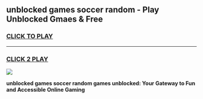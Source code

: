 
## unblocked games soccer random - Play Unblocked Gmaes & Free
<h3>
<a href="https://premium.freeplayer.one?title=unblocked_games_soccer_random&ref=19F">CLICK TO PLAY</a></h3>
<hr>

<h3>
<a href="https://premium.freeplayer.one?title=unblocked_games_soccer_random&ref=19F">CLICK 2 PLAY</a>
  
</h3>

<a href="https://premium.freeplayer.one?title=unblocked_games_soccer_random&ref=19F/"><img src="https://clearcache.store/games.png"></a>


**unblocked games soccer random games unblocked: Your Gateway to Fun and Accessible Online Gaming**
